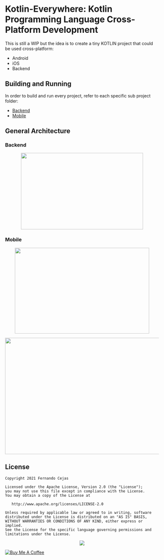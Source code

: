 # Kotlin-Everywhere: Kotlin Programming Language Cross-Platform Development

This is still a WIP but the idea is to create a tiny KOTLIN project that could be used cross-platform:

 - Android 
 - iOS
 - Backend

## Building and Running

In order to build and run every project, refer to each specific sub project folder:
 
 - [Backend](https://github.com/android10/Kotlin-Everywhere/tree/main/backend)
 - [Mobile](https://github.com/android10/Kotlin-Everywhere/tree/main/mobile)

## General Architecture

### Backend

<p align="center">
  <img width="400" height="250" src="https://user-images.githubusercontent.com/1360604/136806434-758e3842-6ecf-47f9-bd78-2927a007f664.png">
</p>


### Mobile

<p align="center">
  <img width="440" height="280" src="https://user-images.githubusercontent.com/1360604/136806773-0abc5501-37d8-4d4a-b4c3-aa7fff7119d2.png">
</p>

<p align="center">
  <img width="640" height="380" src="https://user-images.githubusercontent.com/1360604/136807092-7fe14d39-7f8b-4348-ab5d-568a640258e2.png">
</p>

## License

    Copyright 2021 Fernando Cejas

    Licensed under the Apache License, Version 2.0 (the "License");
    you may not use this file except in compliance with the License.
    You may obtain a copy of the License at

       http://www.apache.org/licenses/LICENSE-2.0

    Unless required by applicable law or agreed to in writing, software
    distributed under the License is distributed on an "AS IS" BASIS,
    WITHOUT WARRANTIES OR CONDITIONS OF ANY KIND, either express or implied.
    See the License for the specific language governing permissions and
    limitations under the License.

<p align="center">
  <img src="https://github.com/android10/Sample-Data/blob/master/android10/android10_logo_big.png">
</p>

<a href="https://www.buymeacoffee.com/android10" target="_blank"><img src="https://www.buymeacoffee.com/assets/img/custom_images/orange_img.png" alt="Buy Me A Coffee" style="height: auto !important;width: auto !important;" ></a>
